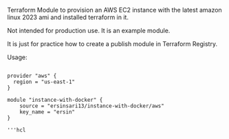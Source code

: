 Terraform Module to provision an AWS EC2 instance with the latest amazon linux 2023 ami and installed terraform in it.

Not intended for production use. It is an example module.

It is just for practice how to create a publish module in Terraform Registry.

Usage:

```hcl

provider "aws" {
  region = "us-east-1"
}

module "instance-with-docker" {
    source = "ersinsari13/instance-with-docker/aws"
    key_name = "ersin"
}

'''hcl